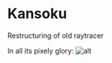 # Kansoku
Restructuring of old raytracer

In all its pixely glory:
![alt](http://i.imgur.com/I6zQ3U4.png)

